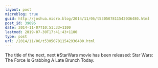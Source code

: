 ```yaml
---
layout: post
microblog: true
guid: http://joshua.micro.blog/2014/11/06/t530507811542036480.html
post_id: 39896
date: 2014-11-07T10:51:33+1100
lastmod: 2019-07-30T17:41:43+1100
type: post
url: /2014/11/06/t530507811542036480.html
---
```

The title of the next, next #StarWars movie has been released: Star Wars: The Force Is Grabbing A Late Brunch Today.
